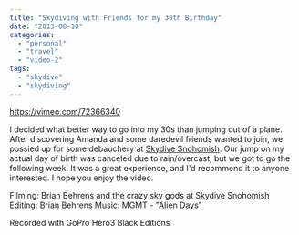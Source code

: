 ```yaml
---
title: "Skydiving with Friends for my 30th Birthday"
date: "2013-08-10"
categories: 
  - "personal"
  - "travel"
  - "video-2"
tags: 
  - "skydive"
  - "skydiving"
---
```


https://vimeo.com/72366340

I decided what better way to go into my 30s than jumping out of a plane. After discovering Amanda and some daredevil friends wanted to join, we possied up for some debauchery at [Skydive Snohomish](http://www.skydivesnohomish.com). Our jump on my actual day of birth was canceled due to rain/overcast, but we got to go the following week. It was a great experience, and I'd recommend it to anyone interested. I hope you enjoy the video.

Filming: Brian Behrens and the crazy sky gods at Skydive Snohomish Editing: Brian Behrens Music: MGMT - "Alien Days"

Recorded with GoPro Hero3 Black Editions
